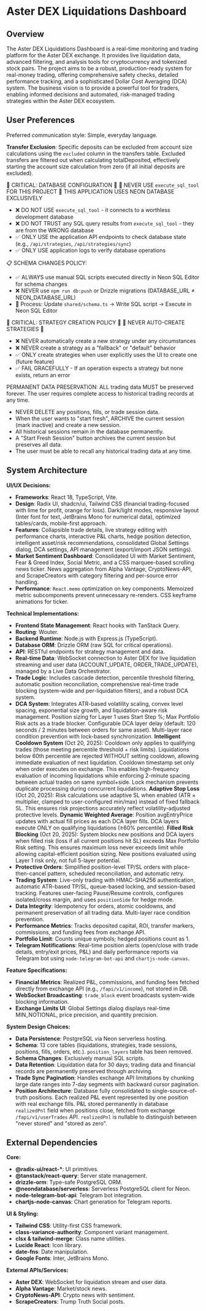# Aster DEX Liquidations Dashboard

## Overview
The Aster DEX Liquidations Dashboard is a real-time monitoring and trading platform for the Aster DEX exchange. It provides live liquidation data, advanced filtering, and analysis tools for cryptocurrency and tokenized stock pairs. The project aims to be a robust, production-ready system for real-money trading, offering comprehensive safety checks, detailed performance tracking, and a sophisticated Dollar Cost Averaging (DCA) system. The business vision is to provide a powerful tool for traders, enabling informed decisions and automated, risk-managed trading strategies within the Aster DEX ecosystem.

## User Preferences
Preferred communication style: Simple, everyday language.

**Transfer Exclusion**: Specific deposits can be excluded from account size calculations using the `excluded` column in the transfers table. Excluded transfers are filtered out when calculating totalDeposited, effectively starting the account size calculation from zero (if all initial deposits are excluded).

🚨 CRITICAL: DATABASE CONFIGURATION 🚨
🛑 NEVER USE `execute_sql_tool` FOR THIS PROJECT 🛑
THIS APPLICATION USES NEON DATABASE EXCLUSIVELY

- ❌ DO NOT USE `execute_sql_tool` - it connects to a worthless development database
- ❌ DO NOT TRUST any SQL query results from `execute_sql_tool` - they are from the WRONG database
- ✅ ONLY USE the application API endpoints to check database state (e.g., `/api/strategies`, `/api/strategies/sync`)
- ✅ ONLY USE application logs to verify database operations

📋 SCHEMA CHANGES POLICY:
- ✅ ALWAYS use manual SQL scripts executed directly in Neon SQL Editor for schema changes
- ❌ NEVER use `npm run db:push` or Drizzle migrations (DATABASE_URL ≠ NEON_DATABASE_URL)
- 📝 Process: Update `shared/schema.ts` → Write SQL script → Execute in Neon SQL Editor

🚨 CRITICAL: STRATEGY CREATION POLICY 🚨
🛑 NEVER AUTO-CREATE STRATEGIES 🛑

- ❌ NEVER automatically create a new strategy under any circumstances
- ❌ NEVER create a strategy as a "fallback" or "default" behavior
- ✅ ONLY create strategies when user explicitly uses the UI to create one (future feature)
- ✅ FAIL GRACEFULLY - If an operation expects a strategy but none exists, return an error

PERMANENT DATA PRESERVATION: ALL trading data MUST be preserved forever. The user requires complete access to historical trading records at any time.
- NEVER DELETE any positions, fills, or trade session data.
- When the user wants to "start fresh", ARCHIVE the current session (mark inactive) and create a new session.
- All historical sessions remain in the database permanently.
- A "Start Fresh Session" button archives the current session but preserves all data.
- The user must be able to recall any historical trading data at any time.

## System Architecture

**UI/UX Decisions:**
- **Frameworks**: React 18, TypeScript, Vite.
- **Design**: Radix UI, shadcn/ui, Tailwind CSS (financial trading-focused with lime for profit, orange for loss). Dark/light modes, responsive layout (Inter font for text, JetBrains Mono for numerical data), optimized tables/cards, mobile-first approach.
- **Features**: Collapsible trade details, live strategy editing with performance charts, interactive P&L charts, hedge position detection, intelligent asset/risk recommendations, consolidated Global Settings dialog, DCA settings, API management (export/import JSON settings).
- **Market Sentiment Dashboard**: Consolidated UI with Market Sentiment, Fear & Greed Index, Social Metric, and a CSS marquee-based scrolling news ticker. News aggregation from Alpha Vantage, CryptoNews-API, and ScrapeCreators with category filtering and per-source error handling.
- **Performance**: `React.memo` optimization on key components. Memoized metric subcomponents prevent unnecessary re-renders. CSS keyframe animations for ticker.

**Technical Implementations:**
- **Frontend State Management**: React hooks with TanStack Query.
- **Routing**: Wouter.
- **Backend Runtime**: Node.js with Express.js (TypeScript).
- **Database ORM**: Drizzle ORM (raw SQL for critical operations).
- **API**: RESTful endpoints for strategy management and data.
- **Real-time Data**: WebSocket connection to Aster DEX for live liquidation streaming and user data (ACCOUNT_UPDATE, ORDER_TRADE_UPDATE), managed by a Live Data Orchestrator.
- **Trade Logic**: Includes cascade detection, percentile threshold filtering, automatic position reconciliation, comprehensive real-time trade blocking (system-wide and per-liquidation filters), and a robust DCA system.
- **DCA System**: Integrates ATR-based volatility scaling, convex level spacing, exponential size growth, and liquidation-aware risk management. Position sizing for Layer 1 uses Start Step %; Max Portfolio Risk acts as a trade blocker. Configurable DCA layer delay (default: 120 seconds / 2 minutes between orders for same asset). Multi-layer race condition prevention with lock-based synchronization. **Intelligent Cooldown System** (Oct 20, 2025): Cooldown only applies to qualifying trades (those meeting percentile threshold + risk limits). Liquidations below 60th percentile are rejected WITHOUT setting cooldown, allowing immediate evaluation of next liquidation. Cooldown timestamp set only when order executes on exchange. This enables high-frequency evaluation of incoming liquidations while enforcing 2-minute spacing between actual trades on same symbol+side. Lock mechanism prevents duplicate processing during concurrent liquidations. **Adaptive Stop Loss** (Oct 20, 2025): Risk calculations use adaptive SL when enabled (ATR × multiplier, clamped to user-configured min/max) instead of fixed fallback SL. This ensures risk projections accurately reflect volatility-adjusted protective levels. **Dynamic Weighted Average**: Position avgEntryPrice updates with actual fill prices as each DCA layer fills. DCA layers execute ONLY on qualifying liquidations (≥60% percentile). **Filled Risk Blocking** (Oct 20, 2025): System blocks new positions and DCA layers when filled risk (loss if all current positions hit SL) exceeds Max Portfolio Risk setting. This ensures maximum loss never exceeds limit while allowing capital-efficient position sizing. New positions evaluated using Layer 1 risk only, not full 5-layer potential.
- **Protective Orders**: Simplified position-level TP/SL orders with place-then-cancel pattern, scheduled reconciliation, and automatic retry.
- **Trading System**: Live-only trading with HMAC-SHA256 authentication, automatic ATR-based TP/SL, queue-based locking, and session-based tracking. Features user-facing Pause/Resume controls, configures isolated/cross margin, and uses `positionSide` for hedge mode.
- **Data Integrity**: Idempotency for orders, atomic cooldowns, and permanent preservation of all trading data. Multi-layer race condition prevention.
- **Performance Metrics**: Tracks deposited capital, ROI, transfer markers, commissions, and funding fees from exchange API.
- **Portfolio Limit**: Counts unique symbols; hedged positions count as 1.
- **Telegram Notifications**: Real-time position alerts (open/close with trade details, entry/exit prices, P&L) and daily performance reports via Telegram bot using `node-telegram-bot-api` and `chartjs-node-canvas`.

**Feature Specifications:**
- **Financial Metrics**: Realized P&L, commissions, and funding fees fetched directly from exchange API (e.g., `/fapi/v1/income`), not stored in DB.
- **WebSocket Broadcasting**: `trade_block` event broadcasts system-wide blocking information.
- **Exchange Limits UI**: Global Settings dialog displays real-time MIN_NOTIONAL, price precision, and quantity precision.

**System Design Choices:**
- **Data Persistence**: PostgreSQL via Neon serverless hosting.
- **Schema**: 13 core tables (liquidations, strategies, trade sessions, positions, fills, orders, etc.). `position_layers` table has been removed.
- **Schema Changes**: Exclusively manual SQL scripts.
- **Data Retention**: Liquidation data for 30 days; trading data and financial records are permanently preserved through archiving.
- **Trade Sync Pagination**: Handles exchange API limitations by chunking large date ranges into 7-day segments with backward cursor pagination.
- **Position Architecture**: Database fully consolidated to single-source-of-truth positions. Each realized P&L event represented by one position with real exchange fills. P&L stored permanently in database `realizedPnl` field when positions close, fetched from exchange `/fapi/v1/userTrades` API. `realizedPnl` is nullable to distinguish between "never stored" and "stored as zero".

## External Dependencies

**Core:**
- **@radix-ui/react-\***: UI primitives.
- **@tanstack/react-query**: Server state management.
- **drizzle-orm**: Type-safe PostgreSQL ORM.
- **@neondatabase/serverless**: Serverless PostgreSQL client for Neon.
- **node-telegram-bot-api**: Telegram bot integration.
- **chartjs-node-canvas**: Chart generation for Telegram reports.

**UI & Styling:**
- **Tailwind CSS**: Utility-first CSS framework.
- **class-variance-authority**: Component variant management.
- **clsx & tailwind-merge**: Class name utilities.
- **Lucide React**: Icon library.
- **date-fns**: Date manipulation.
- **Google Fonts**: Inter, JetBrains Mono.

**External APIs/Services:**
- **Aster DEX**: WebSocket for liquidation stream and user data.
- **Alpha Vantage**: Market/stock news.
- **CryptoNews-API**: Crypto news with sentiment.
- **ScrapeCreators**: Trump Truth Social posts.